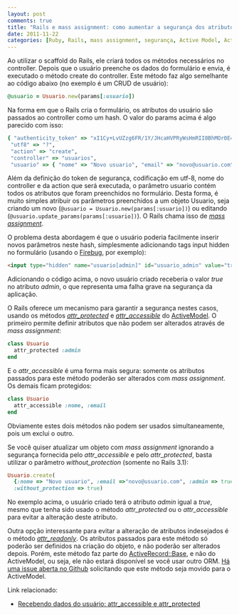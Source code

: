 ```yaml
---
layout: post
comments: true
title: "Rails e mass assignment: como aumentar a segurança dos atributos"
date: 2011-11-22
categories: [Ruby, Rails, mass assignment, segurança, Active Model, Active Record]
---
```

Ao utilizar o scaffold do Rails, ele criará todos os métodos necessários no controller. Depois que o usuário preenche os dados do formulário e envia, é executado o método create do controller. Este método faz algo semelhante ao código abaixo (no exemplo é um CRUD de usuário):

```ruby
@usuario = Usuario.new(params[:usuario])
```

Na forma em que o Rails cria o formulário, os atributos do usuário são passados ao controller como um hash. O valor do params acima é algo parecido com isso:

```ruby
{ "authenticity_token" => "xI1Cy+LvUZzg6FR/1Y/JHcaHVPRyWsHmRII8BhMOr0E=",
 "utf8" => "?",
 "action" => "create",
 "controller" => "usuarios",
 "usuario" => { "nome" => "Novo usuario", "email" => "novo@usuario.com" } }
```

Além da definição do token de segurança, codificação em utf-8, nome do controller e da action que será executada, o parâmetro usuario contém todos os atributos que foram preenchidos no formulário. Desta forma, é muito simples atribuir os parâmetros preenchidos a um objeto Usuario, seja criando um novo (`@usuario = Usuario.new(params[:usuario])`) ou editando (`@usuario.update_params(params[:usuario])`). O Rails chama isso de [_mass assignment_](http://guides.rubyonrails.org/security.html#mass-assignment).

O problema desta abordagem é que o usuário poderia facilmente inserir novos parâmetros neste hash, simplesmente adicionando tags input hidden no formulário (usando o [Firebug](http://getfirebug.com/), por exemplo):

```html
<input type="hidden" name="usuario[admin]" id="usuario_admin" value="true" />
```

Adicionando o código acima, o novo usuário criado receberia o valor _true_ no atributo _admin_, o que representa uma falha grave na segurança da aplicação.

O Rails oferece um mecanismo para garantir a segurança nestes casos, usando os métodos [_attr_protected_](http://apidock.com/rails/ActiveModel/MassAssignmentSecurity/ClassMethods/attr_protected) e [_attr_accessible_](http://apidock.com/rails/ActiveModel/MassAssignmentSecurity/ClassMethods/attr_accessible) do [ActiveModel](http://apidock.com/rails/ActiveModel). O primeiro permite definir atributos que não podem ser alterados através de _mass assignment_:

```ruby
class Usuario
  attr_protected :admin
end
```

E o _attr_accessible_ é uma forma mais segura: somente os atributos passados para este método poderão ser alterados com _mass assignment_. Os demais ficam protegidos:

```ruby
class Usuario
  attr_accessible :nome, :email
end
```

Obviamente estes dois métodos não podem ser usados simultaneamente, pois um exclui o outro.

Se você quiser atualizar um objeto com _mass assignment_ ignorando a segurança fornecida pelo _attr_accessible_ e pelo _attr_protected_, basta utilizar o parâmetro _without_protection_ (somente no Rails 3.1):

```ruby
Usuario.create(
  {:nome => "Novo usuario", :email =>"novo@usuario.com", :admin => true},
  :without_protection => true)
```

No exemplo acima, o usuário criado terá o atributo _admin_ igual a _true_, mesmo que tenha sido usado o método _attr_protected_ ou o _attr_accessible_ para evitar a alteração deste atributo.

Outra opção interessante para evitar a alteração de atributos indesejados é o método [_attr_readonly_](http://apidock.com/rails/ActiveRecord/Base/attr_readonly/class). Os atributos passados para este método só poderão ser definidos na criação do objeto, e não poderão ser alterados depois. Porém, este método faz parte do [ActiveRecord::Base](http://apidock.com/rails/ActiveRecord/Base), e não do ActiveModel, ou seja, ele não estará disponível se você usar outro ORM. [Há uma issue aberta no Github](https://github.com/rails/rails/issues/3376) solicitando que este método seja movido para o ActiveModel.

Link relacionado:

- [Recebendo dados do usuário: attr_accessible e attr_protected](http://simplesideias.com.br/recebendo-dados-do-usuario-attr_accessible-e-attr_protected/)
